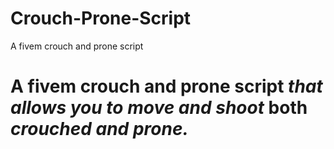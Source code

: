 # Crouch-Prone-Script
A fivem crouch and prone script 
# A fivem crouch and prone script *that allows you to move and shoot* both *crouched and prone.*
